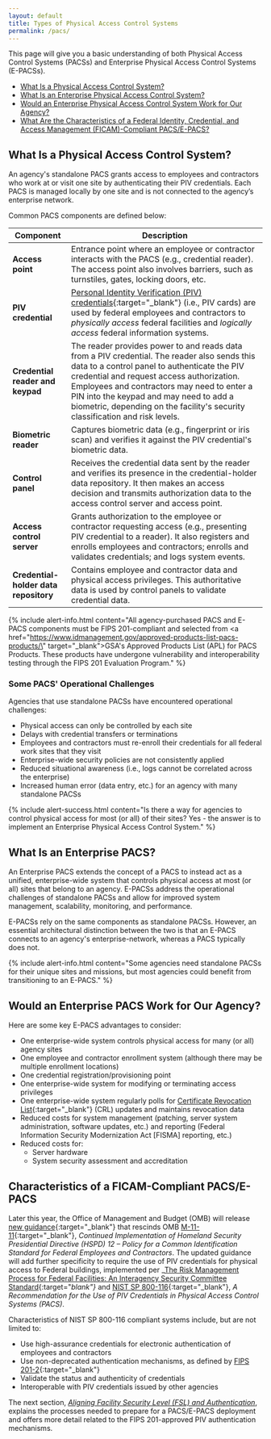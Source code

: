 ```yaml
---
layout: default
title: Types of Physical Access Control Systems
permalink: /pacs/
---
```


This page will give you a basic understanding of both Physical Access Control Systems (PACSs) and Enterprise Physical Access Control Systems (E-PACSs). 

- [What Is a Physical Access Control System?](#what-is-a-physical-access-control-system)
- [What Is an Enterprise Physical Access Control System?](#what-is-an-enterprise-pacs)
- [Would an Enterprise Physical Access Control System Work for Our Agency?](#would-an-enterprise-pacs-work-for-our-agency)
- [What Are the Characteristics of a Federal Identity, Credential, and Access Management (FICAM)-Compliant PACS/E-PACS?](#characteristics-of-a-ficam-compliant-pacse-pacs)


## What Is a Physical Access Control System?

An agency's standalone PACS grants access to employees and contractors who work at or visit one site by authenticating their PIV credentials. Each PACS is managed locally by one site and is not connected to the agency’s enterprise network. 

Common PACS components are defined below: 

| **Component** | **Description** |
|----------------|----------|
| **Access point** | Entrance point where an employee or contractor interacts with the PACS (e.g., credential reader). The access point also involves barriers, such as turnstiles, gates, locking doors, etc. |
| **PIV credential** | [Personal Identity Verification (PIV) credentials](https://piv.idmanagement.gov/elements/){:target="_blank"} (i.e., PIV cards) are used by federal employees and contractors to *physically access* federal facilities and *logically access* federal information systems. |
| **Credential reader and keypad** | The reader provides power to and reads data from a PIV credential. The reader also sends this data to a control panel to authenticate the PIV credential and request access authorization. Employees and contractors may need to enter a PIN into the keypad and may need to add a biometric, depending on the facility's security classification and risk levels. | 
| **Biometric reader** | Captures biometric data (e.g., fingerprint or iris scan) and verifies it against the PIV credential's biometric data. |
| **Control panel** | Receives the credential data sent by the reader and verifies its presence in the credential-holder data repository. It then makes an access decision and transmits authorization data to the access control server and access point.  |
| **Access control server** | Grants authorization to the employee or contractor requesting access (e.g., presenting PIV credential to a reader). It also registers and enrolls employees and contractors; enrolls and validates credentials; and logs system events. |
| **Credential-<br>holder data repository** | Contains employee and contractor data and physical access privileges. This authoritative data is used by control panels to validate credential data. |

{% include alert-info.html content="All agency-purchased PACS and E-PACS components must be FIPS 201-compliant and selected from <a href=\"https://www.idmanagement.gov/approved-products-list-pacs-products/\" target=\"_blank\">GSA's Approved Products List (APL) for PACS Products</a>. These products have undergone vulnerability and interoperability testing through the FIPS 201 Evaluation Program." %}


### Some PACS' Operational Challenges

Agencies that use standalone PACSs have encountered operational challenges: 
-   Physical access can only be controlled by each site
-	Delays with credential transfers or terminations 
-	Employees and contractors must re-enroll their credentials for all federal work sites that they visit
-	Enterprise-wide security policies are not consistently applied 
-   Reduced situational awareness (i.e., logs cannot be correlated across the enterprise) 
-	Increased human error (data entry, etc.) for an agency with many standalone PACSs

{% include alert-success.html content="Is there a way for agencies to control physical access for most (or all) of their sites?  Yes - the answer is to implement an Enterprise Physical Access Control System." %}

## What Is an Enterprise PACS?

An Enterprise PACS extends the concept of a PACS to instead act as a unified, enterprise-wide system that controls physical access at most (or all) sites that belong to an agency. E-PACSs address the operational challenges of standalone PACSs and allow for improved system management, scalability, monitoring, and performance. 

E-PACSs rely on the same components as standalone PACSs. However, an essential architectural distinction between the two is that an E-PACS connects to an agency's enterprise-network, whereas a PACS typically does not.

{% include alert-info.html content="Some agencies need standalone PACSs for their unique sites and missions, but most agencies could benefit from transitioning to an E-PACS." %}

## Would an Enterprise PACS Work for Our Agency?

Here are some key E-PACS advantages to consider:

-	One enterprise-wide system controls physical access for many (or all) agency sites
-	One employee and contractor enrollment system (although there may be multiple enrollment locations)
-	One credential registration/provisioning point
-	One enterprise-wide system for modifying or terminating access privileges
-	One enterprise-wide system regularly polls for [Certificate Revocation List](https://piv.idmanagement.gov/pivcertchains/#revocation){:target="_blank"} (CRL) updates and maintains revocation data
-   Reduced costs for system management (patching, server system administration, software updates, etc.) and reporting (Federal Information Security Modernization Act [FISMA] reporting, etc.) 
-   Reduced costs for:
    - Server hardware
    - System security assessment and accreditation


## Characteristics of a FICAM-Compliant PACS/E-PACS
Later this year, the Office of Management and Budget (OMB) will release [new guidance](https://policy.cio.gov/identity-draft/){:target="_blank"} that rescinds OMB [M-11-11](https://obamawhitehouse.archives.gov/sites/default/files/omb/memoranda/2011/m11-11.pdf){:target="_blank"}, _Continued Implementation of Homeland Security Presidential Directive (HSPD) 12 – Policy for a Common Identification Standard for Federal Employees and Contractors_. The updated guidance will add further specificity to require the use of PIV credentials for physical access to Federal buildings, implemented per _[The Risk Management Process for Federal Facilities: An Interagency Security Committee Standard](https://www.dhs.gov/publication/isc-risk-management-process){:target="_blank"}_ and [NIST SP 800-116](https://csrc.nist.gov/publications/detail/sp/800-116/rev-1/final){:target="_blank"}, _A Recommendation for the Use of PIV Credentials in Physical Access Control Systems (PACS)_. 

Characteristics of NIST SP 800-116 compliant systems include, but are not limited to:
- Use high-assurance credentials for electronic authentication of employees and contractors
- Use non-deprecated authentication mechanisms, as defined by [FIPS 201-2](https://csrc.nist.gov/publications/detail/fips/201/2/final){:target="_blank"}
- Validate the status and authenticity of credentials
- Interoperable with PIV credentials issued by other agencies
	
The next section, *[Aligning Facility Security Level (FSL) and Authentication]({{site.baseurl}}/alignfslandauth/)*, explains the processes needed to prepare for a PACS/E-PACS deployment and offers more detail related to the FIPS 201-approved PIV authentication mechanisms.

